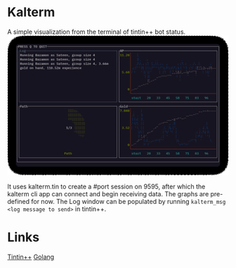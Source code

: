 # Kalterm
A simple visualization from the terminal of tintin++ bot status.
![Screenshot](/screenshots/example.gif)

It uses kalterm.tin to create a #port session on 9595, after which the 
kalterm cli app can connect and begin receiving data.  The graphs are
pre-defined for now.  The Log window can be populated by running
`kalterm_msg <log message to send>` in tintin++.

# Links
[Tintin++](https://tintin.mudhalla.net)
[Golang](https://go.dev)

